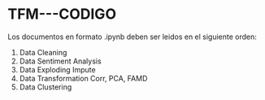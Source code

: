 # TFM---CODIGO
Los documentos en formato .ipynb deben ser leidos en el siguiente orden:
1. Data Cleaning
2. Data Sentiment Analysis
3. Data Exploding Impute
4. Data Transformation Corr, PCA, FAMD
5. Data Clustering
